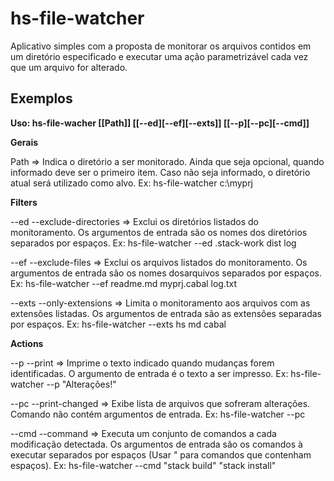 # hs-file-watcher
Aplicativo simples com a proposta de monitorar os arquivos contidos em um diretório especificado e executar uma ação parametrizável cada vez que um arquivo for alterado.

## Exemplos

**Uso: hs-file-wacher [[Path]] [[--ed][--ef][--exts]] [[--p][--pc][--cmd]]**

**Gerais**

Path => Indica o diretório a ser monitorado. Ainda que seja opcional, quando informado deve ser o primeiro item. Caso não seja informado, o diretório atual será utilizado como alvo. Ex: hs-file-watcher c:\myprj

**Filters**

--ed --exclude-directories => Exclui os diretórios listados do monitoramento. Os argumentos de entrada são os nomes dos diretórios separados por espaços. Ex: hs-file-watcher --ed .stack-work dist log

--ef --exclude-files => Exclui os arquivos listados do monitoramento. Os argumentos de entrada são os nomes dosarquivos separados por espaços. Ex: hs-file-watcher --ef readme.md myprj.cabal log.txt

--exts --only-extensions => Limita o monitoramento aos arquivos com as extensões listadas. Os argumentos de entrada são as extensões separadas por espaços. Ex: hs-file-watcher --exts hs md cabal

**Actions**

--p --print => Imprime o texto indicado quando mudanças forem identificadas. O argumento de entrada é o texto a ser impresso. Ex: hs-file-watcher --p "Alterações!"

--pc --print-changed => Exibe lista  de arquivos que sofreram alterações. Comando não contém argumentos de entrada. Ex: hs-file-watcher --pc

--cmd --command => Executa um conjunto de comandos a cada modificação detectada. Os argumentos de entrada são os comandos à executar separados por espaços (Usar " para comandos que contenham espaços). Ex: hs-file-watcher --cmd "stack build" "stack install"